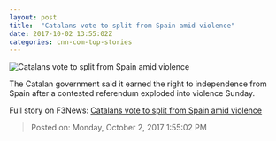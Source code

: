 ```yaml
---
layout: post
title:  "Catalans vote to split from Spain amid violence"
date: 2017-10-02 13:55:02Z
categories: cnn-com-top-stories
---
```


![Catalans vote to split from Spain amid violence](http://i2.cdn.cnn.com/cnnnext/dam/assets/171001183613-21-catalonia-referendum-1001-super-tease.jpg)

The Catalan government said it earned the right to independence from Spain after a contested referendum exploded into violence Sunday.


Full story on F3News: [Catalans vote to split from Spain amid violence](http://www.f3nws.com/n/VsseCJ)

> Posted on: Monday, October 2, 2017 1:55:02 PM
